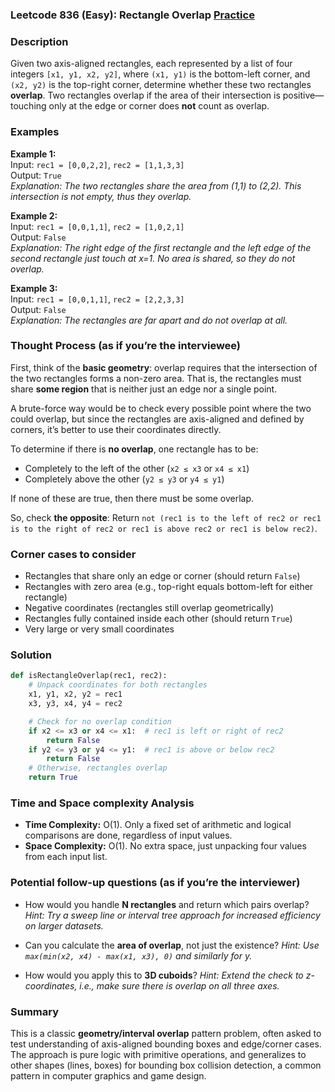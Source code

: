 ### Leetcode 836 (Easy): Rectangle Overlap [Practice](https://leetcode.com/problems/rectangle-overlap)

### Description  
Given two axis-aligned rectangles, each represented by a list of four integers `[x1, y1, x2, y2]`, where `(x1, y1)` is the bottom-left corner, and `(x2, y2)` is the top-right corner, determine whether these two rectangles **overlap**. Two rectangles overlap if the area of their intersection is positive—touching only at the edge or corner does **not** count as overlap.

### Examples  

**Example 1:**  
Input: `rec1 = [0,0,2,2]`, `rec2 = [1,1,3,3]`  
Output: `True`  
*Explanation: The two rectangles share the area from (1,1) to (2,2). This intersection is not empty, thus they overlap.*

**Example 2:**  
Input: `rec1 = [0,0,1,1]`, `rec2 = [1,0,2,1]`  
Output: `False`  
*Explanation: The right edge of the first rectangle and the left edge of the second rectangle just touch at x=1. No area is shared, so they do not overlap.*

**Example 3:**  
Input: `rec1 = [0,0,1,1]`, `rec2 = [2,2,3,3]`  
Output: `False`  
*Explanation: The rectangles are far apart and do not overlap at all.*

### Thought Process (as if you’re the interviewee)  
First, think of the **basic geometry**: overlap requires that the intersection of the two rectangles forms a non-zero area. That is, the rectangles must share **some region** that is neither just an edge nor a single point.

A brute-force way would be to check every possible point where the two could overlap, but since the rectangles are axis-aligned and defined by corners, it’s better to use their coordinates directly.

To determine if there is **no overlap**, one rectangle has to be:
- Completely to the left of the other (`x2 ≤ x3` or `x4 ≤ x1`)
- Completely above the other (`y2 ≤ y3` or `y4 ≤ y1`)
  
If none of these are true, then there must be some overlap.

So, check **the opposite**: 
Return `not (rec1 is to the left of rec2 or rec1 is to the right of rec2 or rec1 is above rec2 or rec1 is below rec2)`.

### Corner cases to consider  
- Rectangles that share only an edge or corner (should return `False`)
- Rectangles with zero area (e.g., top-right equals bottom-left for either rectangle)
- Negative coordinates (rectangles still overlap geometrically)
- Rectangles fully contained inside each other (should return `True`)
- Very large or very small coordinates

### Solution

```python
def isRectangleOverlap(rec1, rec2):
    # Unpack coordinates for both rectangles
    x1, y1, x2, y2 = rec1
    x3, y3, x4, y4 = rec2

    # Check for no overlap condition
    if x2 <= x3 or x4 <= x1:  # rec1 is left or right of rec2
        return False
    if y2 <= y3 or y4 <= y1:  # rec1 is above or below rec2
        return False
    # Otherwise, rectangles overlap
    return True
```

### Time and Space complexity Analysis  

- **Time Complexity:** O(1). Only a fixed set of arithmetic and logical comparisons are done, regardless of input values.
- **Space Complexity:** O(1). No extra space, just unpacking four values from each input list.

### Potential follow-up questions (as if you’re the interviewer)  

- How would you handle **N rectangles** and return which pairs overlap?
  *Hint: Try a sweep line or interval tree approach for increased efficiency on larger datasets.*

- Can you calculate the **area of overlap**, not just the existence?
  *Hint: Use `max(min(x2, x4) - max(x1, x3), 0)` and similarly for y.*

- How would you apply this to **3D cuboids**?
  *Hint: Extend the check to z-coordinates, i.e., make sure there is overlap on all three axes.*

### Summary
This is a classic **geometry/interval overlap** pattern problem, often asked to test understanding of axis-aligned bounding boxes and edge/corner cases. The approach is pure logic with primitive operations, and generalizes to other shapes (lines, boxes) for bounding box collision detection, a common pattern in computer graphics and game design.